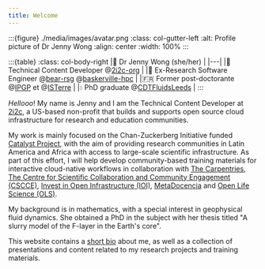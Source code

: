 ```yaml
---
title: Welcome
---
```


:::{figure} ./media/images/avatar.png
:class: col-gutter-left
:alt: Profile picture of Dr Jenny Wong
:align: center
:width: 100%
:::

:::{table}
:class: col-body-right
|👋 Dr Jenny Wong (she/her) |
|---|
|📖 Technical Content Developer @[2i2c-org](https://2i2c.org/) |
|🐻 Ex-Research Software Engineer @[bear-rsg](https://github.com/bear-rsg) @[baskerville-hpc](https://github.com/baskerville-hpc) |
|🇫🇷 Former post-doctorante @[IPGP](https://github.com/IPGP) et @[ISTerre](https://www.isterre.fr/) |
|💧 PhD graduate @[CDTFluidsLeeds](https://fluid-dynamics.leeds.ac.uk/) |
:::

_Hellooo_! My name is Jenny and I am the Technical Content Developer at [2i2c](https://2i2c.org/), a US-based non-profit that builds and supports open source cloud infrastructure for research and education communities.

My work is mainly focused on the Chan-Zuckerberg Initiative funded [Catalyst Project](https://czi-catalystproject.github.io/catalyst-project/), with the aim of providing research communities in Latin America and Africa with access to large-scale scientific infrastructure. As part of this effort, I will help develop community-based training materials for interactive cloud-native workflows in collaboration with [The Carpentries](https://carpentries.org/), [The Centre for Scientific Collaboration and Community Engagement (CSCCE)](https://www.cscce.org/), [Invest in Open Infrastructure (IOI)](http://investinopen.org/), [MetaDocencia](http://metadocencia.org/) and [Open Life Science (OLS)](https://openlifesci.org/).

My background is in mathematics, with a special interest in geophysical fluid dynamics. She obtained a PhD in the subject with her thesis titled "A slurry model of the F-layer in the Earth's core".

This website contains a [short bio](about.md) about me, as well as a collection of presentations and content related to my research projects and training materials.

